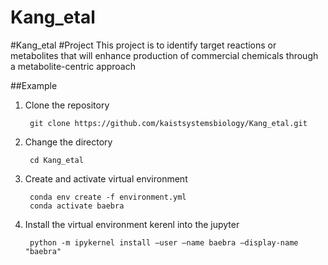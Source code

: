 # Kang_etal

#Kang_etal #Project This project is to identify target reactions or metabolites that will enhance production of commercial chemicals through a metabolite-centric approach


##Example

1. Clone the repository

        git clone https://github.com/kaistsystemsbiology/Kang_etal.git

2. Change the directory

        cd Kang_etal

3. Create and activate virtual environment

        conda env create -f environment.yml
        conda activate baebra

4. Install the virtual environment kerenl into the jupyter

        python -m ipykernel install —user —name baebra —display-name "baebra"
